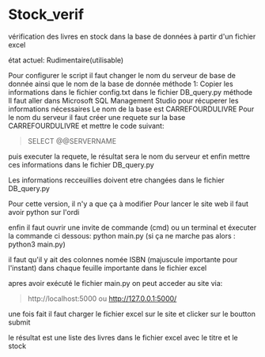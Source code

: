 # Stock_verif
vérification des livres en stock dans la base de données à partir d'un fichier excel

état actuel: Rudimentaire(utilisable)

Pour configurer le script il faut changer le nom du serveur de base de donnée ainsi que le nom de la base de donnée
méthode 1:
Copier les informations dans le fichier config.txt dans le fichier DB_query.py
méthode
Il faut aller dans Microsoft SQL Management Studio pour récuperer les informations nécessaires
Le nom de la base est CARREFOURDULIVRE 
Pour le nom du serveur il faut créer une requete sur la base CARREFOURDULIVRE et mettre le code suivant: 
>SELECT @@SERVERNAME 
  
puis executer la requete, le résultat sera le nom du serveur et enfin mettre ces informations dans le fichier DB_query.py


Les informations recceuillies doivent etre changées dans le fichier DB_query.py

Pour cette version, il n'y a que ça à modifier
Pour lancer le site web il faut avoir python sur l'ordi 

enfin il faut ouvrir une invite de commande (cmd) ou un terminal et éxecuter la commande ci dessous:
python main.py (si ça ne marche pas alors : python3 main.py)

il faut qu'il y ait des colonnes nomée ISBN (majuscule importante pour l'instant) dans chaque feuille importante dans le fichier excel

apres avoir exécuté le fichier main.py on peut acceder au site via:
>http://localhost:5000 ou http://127.0.0.1:5000/

une fois fait il faut charger le fichier excel sur le site et clicker sur le boutton submit

le résultat est une liste des livres dans le fichier excel avec le titre et le stock
